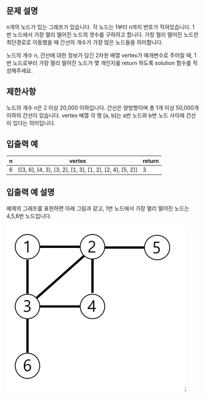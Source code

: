 ## 문제 설명

n개의 노드가 있는 그래프가 있습니다. 각 노드는 1부터 n까지 번호가 적혀있습니다. 1번 노드에서 가장 멀리 떨어진 노드의 갯수를 구하려고 합니다. 가장 멀리 떨어진 노드란 최단경로로 이동했을 때 간선의 개수가 가장 많은 노드들을 의미합니다.

노드의 개수 n, 간선에 대한 정보가 담긴 2차원 배열 vertex가 매개변수로 주어질 때, 1번 노드로부터 가장 멀리 떨어진 노드가 몇 개인지를 return 하도록 solution 함수를 작성해주세요.

## 제한사항

노드의 개수 n은 2 이상 20,000 이하입니다.
간선은 양방향이며 총 1개 이상 50,000개 이하의 간선이 있습니다.
vertex 배열 각 행 [a, b]는 a번 노드와 b번 노드 사이에 간선이 있다는 의미입니다.

## 입출력 예

| n   | vertex                                                   | return |
| --- | -------------------------------------------------------- | ------ |
| 6   | [[3, 6], [4, 3], [3, 2], [1, 3], [1, 2], [2, 4], [5, 2]] | 3      |

## 입출력 예 설명

예제의 그래프를 표현하면 아래 그림과 같고, 1번 노드에서 가장 멀리 떨어진 노드는 4,5,6번 노드입니다.

![graph example](./graph1.png);
